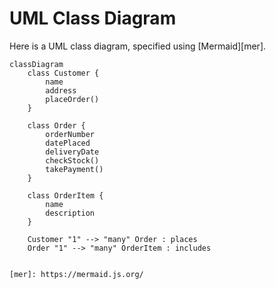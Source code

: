 # UML Class Diagram

Here is a UML class diagram, specified using [Mermaid][mer].

```mermaid
classDiagram
    class Customer {
        name
        address
        placeOrder()
    }

    class Order {
        orderNumber
        datePlaced
        deliveryDate
        checkStock()
        takePayment()
    }

    class OrderItem {
        name
        description
    }

    Customer "1" --> "many" Order : places
    Order "1" --> "many" OrderItem : includes


[mer]: https://mermaid.js.org/
